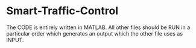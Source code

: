 # Smart-Traffic-Control
The CODE is entirely written in MATLAB.
All other files should be RUN in a particular order which generates an output which the other file uses as INPUT.
